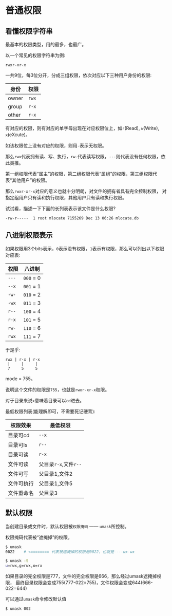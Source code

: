 # 普通权限

## 看懂权限字符串

最基本的权限类型，用的最多，也最广。

以一个常见的权限字符串为例:

    rwxr-xr-x

一共9位，每3位分开，分成三组权限，依次对应以下三种用户身份的权限:

身份  | 权限
----- | -------
owner | ``rwx``
group | ``r-x``
other | ``r-x``

有对应的权限，则有对应的单字母出现在对应权限位上，如``r``(Read), ``w``(Write), ``x``(eXcute)。

如该权限位上没有对应的权限，则用``-``表示无权限。

那么``rwx``代表拥有读、写、执行，``rw-``代表读写权限，``---``则代表没有任何权限，依此类推。

第一组权限代表“属主”的权限，第二组权限代表“属组”的权限，第三组权限代表“其他用户”的权限。

那么``rwxr-xr-x``对应的意义也就十分明朗，对文件的拥有者具有完全控制权限，
对指定组用户只有读和执行权限，其他用户只有读和执行权限。

试试看，描述一下下面的长列表表示该文件是什么权限?

    -rw-r-----  1 root mlocate 7155269 Dec 13 06:26 mlocate.db

## 八进制权限表示

如果权限用3个bits表示，`0`表示没有权限，`1`表示有权限，那么可以列出以下权限对应表:

  权限   |    八进制
------- | ------------
``---`` | ``000`` = 0
``--x`` | ``001`` = 1
``-w-`` | ``010`` = 2
``-wx`` | ``011`` = 3
``r--`` | ``100`` = 4
``r-x`` | ``101`` = 5
``rw-`` | ``110`` = 6
``rwx`` | ``111`` = 7

于是乎:

```
rwx | r-x | r-x
 |     |     |
 7     5     5
```

mode = 755。

说明这个文件的权限是``755``，也就是``rwxr-xr-x``权限。

对于目录来说``x``意味着目录可以``cd``进去。

最低权限列表(能理解即可，不需要死记硬背):

 权限效果  | 最低权限
--------  | -----------
 目录可cd  | ``--x``
 目录可ls  | ``r--``
 目录可读  | ``r-x``
 文件可读  | 父目录``r-x``,文件``r--``
 文件可写  | 父目录1,文件2
 文件可执行 | 父目录1,文件5
 文件重命名 | 父目录3

## 默认权限

当创建目录或文件时，默认权限被``权限掩码`` —— ``umask``所控制。

权限掩码代表被“遮掩掉”的权限。

```bash
$ umask
0022    # <======== 代表被遮掩掉的权限是0022，也就是----wx-wx

$ umask -S
u=rwx,g=rwx,o=rx
```

如果目录的完全权限是777，文件的完全权限是666，那么经过umask遮掩掉权限，
最终目录权限会变成755(777-022=755)，文件权限会变成644(666-022=644)

可以通过``umask``命令修改默认值

```bash
$ umask 002
```
